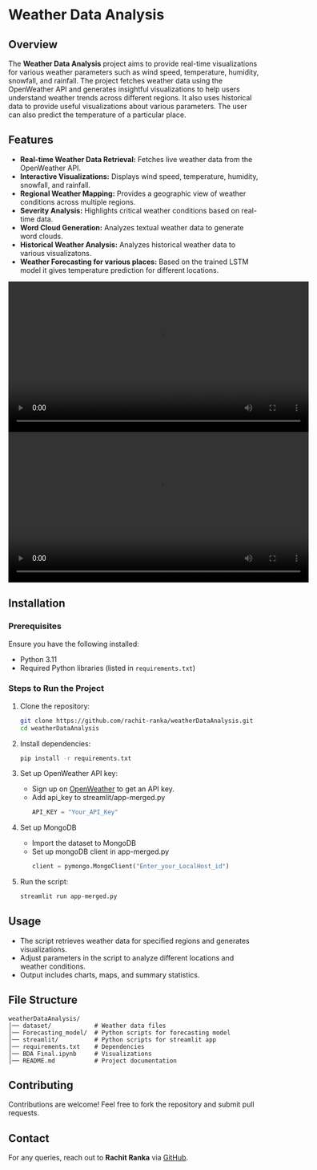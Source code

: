 # Weather Data Analysis

## Overview
The **Weather Data Analysis** project aims to provide real-time visualizations for various weather parameters such as wind speed, temperature, humidity, snowfall, and rainfall. The project fetches weather data using the OpenWeather API and generates insightful visualizations to help users understand weather trends across different regions. It also uses historical data to provide useful visualizations about various parameters. The user can also predict the temperature of a particular place. 

## Features
- **Real-time Weather Data Retrieval:** Fetches live weather data from the OpenWeather API.
- **Interactive Visualizations:** Displays wind speed, temperature, humidity, snowfall, and rainfall.
- **Regional Weather Mapping:** Provides a geographic view of weather conditions across multiple regions.
- **Severity Analysis:** Highlights critical weather conditions based on real-time data.
- **Word Cloud Generation:** Analyzes textual weather data to generate word clouds.
- **Historical Weather Analysis:** Analyzes historical weather data to various visualizatons.
- **Weather Forecasting for various places:** Based on the trained LSTM model it gives temperature prediction for different locations.

<video width="600" controls>
  <source src="https://raw.githubusercontent.com/rachit-ranka/weatherDataAnalysis/preview/realtime analysis.webm" type="video/webm">
  Your browser does not support the video tag.
</video>
<video width="600" controls>
  <source src="https://raw.githubusercontent.com/rachit-ranka/weatherDataAnalysis/preview/historical and prediction.webm" type="video/webm">
  Your browser does not support the video tag.
</video>

## Installation
### Prerequisites
Ensure you have the following installed:
- Python 3.11
- Required Python libraries (listed in `requirements.txt`)

### Steps to Run the Project
1. Clone the repository:
   ```bash
   git clone https://github.com/rachit-ranka/weatherDataAnalysis.git
   cd weatherDataAnalysis
   ```
2. Install dependencies:
   ```bash
   pip install -r requirements.txt
   ```
3. Set up OpenWeather API key:
   - Sign up on [OpenWeather](https://openweathermap.org/) to get an API key.
   - Add api_key to streamlit/app-merged.py
     ```app-merged.py
     API_KEY = "Your_API_Key"
     ```
4. Set up MongoDB
   - Import the dataset to MongoDB
   - Set up mongoDB client in app-merged.py
     ```app-merged.py
     client = pymongo.MongoClient("Enter_your_LocalHost_id")
     ```
   
6. Run the script:
   ```bash
   streamlit run app-merged.py
   ```

## Usage
- The script retrieves weather data for specified regions and generates visualizations.
- Adjust parameters in the script to analyze different locations and weather conditions.
- Output includes charts, maps, and summary statistics.

## File Structure
```
weatherDataAnalysis/
│── dataset/            # Weather data files
│── Forecasting_model/  # Python scripts for forecasting model
│── streamlit/          # Python scripts for streamlit app
│── requirements.txt    # Dependencies
│── BDA Final.ipynb     # Visualizations
│── README.md           # Project documentation
```

## Contributing
Contributions are welcome! Feel free to fork the repository and submit pull requests.

## Contact
For any queries, reach out to **Rachit Ranka** via [GitHub](https://github.com/rachit-ranka).
